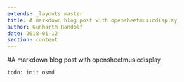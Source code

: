 ```yaml
---
extends: _layouts.master
title: A markdown blog post with opensheetmusicdisplay
author: Gunharth Randolf
date: 2018-01-12
section: content
---
```


#A markdown blog post with opensheetmusicdisplay

```score
todo: init osmd
```